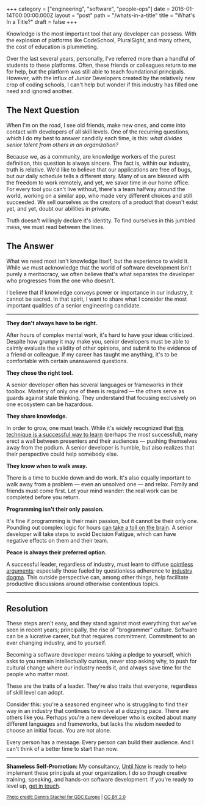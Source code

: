 +++
category = ["engineering", "software", "people-ops"]
date = 2016-01-14T00:00:00.000Z
layout = "post"
path = "/whats-in-a-title"
title = "What's In a Title?"
draft = false
+++

Knowledge is the most important tool that any developer can possess. With the explosion of platforms like CodeSchool, PluralSight, and many others, the cost of education is plummeting.

Over the last several years, personally, I've referred more than a handful of students to these platforms. Often, these friends or colleagues return to me for help, but the platform was still able to teach foundational principals. However, with the influx of Junior Developers created by the relatively new crop of coding schools, I can't help but wonder if this industry has filled one need and ignored another.

## The Next Question

When I'm on the road, I see old friends, make new ones, and come into contact with developers of all skill levels. One of the recurring questions, which I do my best to answer candidly each time, is this: *what divides senior talent from others in an organization?*

Because we, as a community, are knowledge workers of the purest definition, this question is always sincere. The fact is, within our industry, truth is relative. We'd like to believe that our applications are free of bugs, but our daily schedule tells a different story. Many of us are blessed with the freedom to work remotely, and yet, we savor time in our home office. For every tool you can't live without, there's a team halfway around the world, working on a similar app, who made very different choices and still succeeded. We sell ourselves as the creators of a product that doesn't exist yet, and yet, doubt our abilities in private.

Truth doesn't willingly declare it's identity. To find ourselves in this jumbled mess, we must read between the lines.

## The Answer

What we need most isn't knowledge itself, but the experience to wield it. While we must acknowledge that the world of software development isn't purely a meritocracy, we often believe that's what separates the developer who progresses from the one who doesn't.

I believe that if knowledge conveys power or importance in our industry, it cannot be sacred. In that spirit, I want to share what I consider the most important qualities of a senior engineering candidate.

---

**They don't always have to be right.**

After hours of complex mental work, it's hard to have your ideas criticized. Despite how grumpy it may make you, senior developers must be able to calmly evaluate the validity of other opinions, and submit to the evidence of a friend or colleague. If my career has taught me anything, it's to be comfortable with certain unanswered questions.

**They chose the right tool.**

A senior developer often has several languages or frameworks in their toolbox. Mastery of only one of them is required &mdash; the others serve as guards against stale thinking. They understand that focusing exclusively on one ecosystem can be hazardous.

**They share knowledge.**

In order to grow, one must teach. While it's widely recognized that [this technique is a successful way to learn](https://en.wikipedia.org/wiki/Learning_by_teaching) (perhaps the most successful), many erect a wall between presenters and their audiences &mdash; pushing themselves away from the podium. A senior developer is humble, but also realizes that their perspective could help somebody else.

**They know when to walk away.**

There is a time to buckle down and do work. It's also equally important to walk away from a problem &mdash; even an unsolved one &mdash; and relax. Family and friends must come first. Let your mind wander: the real work can be completed before you return.

**Programming isn't their only passion.**

It's fine if programming is their main passion, but it cannot be their only one. Pounding out complex logic for hours [can take a toll on the brain](https://en.wikipedia.org/wiki/Decision_fatigue). A senior developer will take steps to avoid Decision Fatigue, which can have negative effects on them and their team.

**Peace is always their preferred option.**

A successful leader, regardless of industry, must learn to diffuse [pointless arguments](http://nicholaswyoung.com/its-not-about-your-tools); especially those fueled by questionless adherence to [industry dogma](https://hbr.org/2010/06/challenge). This outside perspective can, among other things, help facilitate productive discussions around otherwise contentious topics.

---

## Resolution

These steps aren't easy, and they stand against most everything that we've seen in recent years; principally, the rise of "brogrammer" culture. Software can be a lucrative career, but that requires commitment. Commitment to an ever changing industry, and to yourself.

Becoming a software developer means taking a pledge to yourself, which asks to you remain intellectually curious, never stop asking why, to push for cultural change where our industry needs it, and always save time for the people who matter most.

These are the traits of a leader. They're also traits that everyone, regardless of skill level can adopt.

Consider this: you're a seasoned engineer who is struggling to find their way in an industry that continues to evolve at a dizzying pace. There are others like you. Perhaps you're a new developer who is excited about many different languages and frameworks, but lacks the wisdom needed to choose an initial focus. You are not alone.

Every person has a message. Every person can build their audience. And I can't think of a better time to start than now.

---

**Shameless Self-Promotion:** My consultancy, [Until Now](http://untilnow.co) is ready to help implement these principals at your organization. I do so though creative training, speaking, and hands-on software development. If you're ready to level up, [get in touch](http://untilnow.co).

<small>[Photo credit: Dennis Stachel for GDC Europe](https://www.flickr.com/photos/officialgdc/4894730690/) | [CC BY 2.0](https://creativecommons.org/licenses/by/2.0/)</small>
